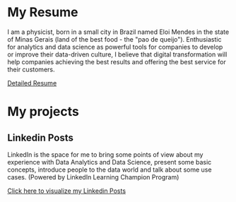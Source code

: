 # My Resume

I am a physicist, born in a small city in Brazil named Eloi Mendes in the state of Minas Gerais (land of the best food - the "pao de queijo"). Enthusiastic for analytics and data science as powerful tools for companies to develop or improve their data-driven culture, I believe that digital transformation will help companies achieving the best results and offering the best service for their customers.

[Detailed Resume](https://github.com/kamuitonin/Portfolio/blob/master/202005_Resume-AM.pdf) 

# My projects
## Linkedin Posts
LinkedIn is the space for me to bring some points of view about my experience with Data Analytics and Data Science, present some basic  concepts, introduce people to the data world and talk about some use cases.
(Powered by LinkedIn Learning Champion Program)

[Click here to visualize my Linkedin Posts](https://github.com/kamuitonin/AM-Portfolio/blob/master/linkedin_posts.md)
